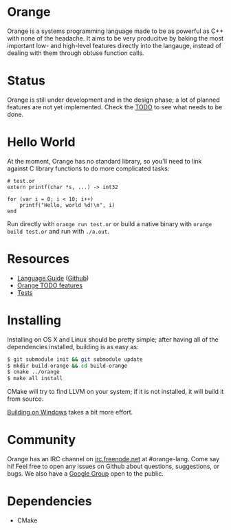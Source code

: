 # Orange
Orange is a systems programming language made to be as powerful as C++ with none of the headache. It aims to be very producitve by baking the most important low- and high-level features directly into the langauge, instead of dealing with them through obtuse function calls. 

# Status 

Orange is still under development and in the design phase; a lot of planned features are not yet implemented. Check the [TODO](/TODO.md) to see what needs to be done.

# Hello World
At the moment, Orange has no standard library, so you'll need to link against C library functions to do more 
complicated tasks:

    # test.or
    extern printf(char *s, ...) -> int32

    for (var i = 0; i < 10; i++) 
        printf("Hello, world %d!\n", i)
    end
    
Run directly with `orange run test.or` or build a native binary with `orange build test.or` and run with `./a.out`. 
    
# Resources

* [Language Guide](http://orange-lang.gitbooks.io/orange-docs/content/) ([Github](https://github.com/orange-lang/orange-docs))
* [Orange TODO features](/TODO.md)
* [Tests](/test/)

# Installing 
Installing on OS X and Linux should be pretty simple; after having all of the dependencies installed, building is as easy as:

```sh 
$ git submodule init && git submodule update
$ mkdir build-orange && cd build-orange 
$ cmake ../orange
$ make all install
``` 

CMake will try to find LLVM on your system; if it is not installed, it will build it from source. 

[Building on Windows](http://docs.orange-lang.org/installation/installing_on_windows.html) takes a bit more effort.

# Community

Orange has an IRC channel on [irc.freenode.net](irc.freenode.net) at #orange-lang. Come say hi! Feel free to open any issues on Github about questions, suggestions, or bugs. We also have a [Google Group](https://groups.google.com/forum/#!forum/orange-lang) open to the public. 

# Dependencies 

* CMake
